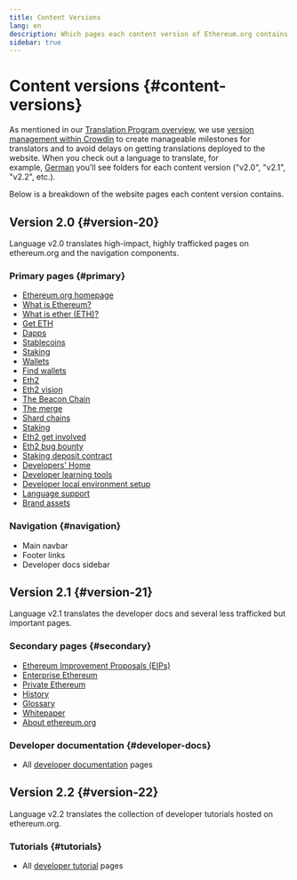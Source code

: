 ```yaml
---
title: Content Versions
lang: en
description: Which pages each content version of Ethereum.org contains
sidebar: true
---
```


# Content versions {#content-versions}

As mentioned in our [Translation Program overview](/en/contributing/translation-program/), we use [version management within Crowdin](https://support.crowdin.com/versions-management/) to create manageable milestones for translators and to avoid delays on getting translations deployed to the website. When you check out a language to translate, for example, [German](https://crowdin.com/project/ethereum-org/de) you'll see folders for each content version ("v2.0", "v2.1", "v2.2", etc.).

Below is a breakdown of the website pages each content version contains.

## Version 2.0 {#version-20}

Language v2.0 translates high-impact, highly trafficked pages on ethereum.org and the navigation components.

### Primary pages {#primary}

- [Ethereum.org homepage](/)
- [What is Ethereum?](/what-is-ethereum/)
- [What is ether (ETH)?](/eth/)
- [Get ETH](/get-eth/)
- [Dapps](/dapps/)
- [Stablecoins](/stablecoins/)
- [Staking](/eth2/staking/)
- [Wallets](/wallets/)
- [Find wallets](/wallets/find-wallet/)
- [Eth2](/eth2/)
- [Eth2 vision](/eth2/vision/)
- [The Beacon Chain](/eth2/beacon-chain/)
- [The merge](/eth2/merge/)
- [Shard chains](/eth2/shard-chains/)
- [Staking](/eth2/staking/)
- [Eth2 get involved](/eth2/get-involved/)
- [Eth2 bug bounty](/eth2/bug-bounty/)
- [Staking deposit contract](/eth2/deposit-contract/)
- [Developers' Home](/developers/)
- [Developer learning tools](/developers/learning-tools/)
- [Developer local environment setup](/developers/local-environment/)
- [Language support](/languages/)
- [Brand assets](/assets/)

### Navigation {#navigation}

- Main navbar
- Footer links
- Developer docs sidebar

## Version 2.1 {#version-21}

Language v2.1 translates the developer docs and several less trafficked but important pages.

### Secondary pages {#secondary}

- [Ethereum Improvement Proposals (EIPs)](/eips/)
- [Enterprise Ethereum](/enterprise/)
- [Private Ethereum](/enterprise/private-ethereum/)
- [History](/history/)
- [Glossary](/glossary/)
- [Whitepaper](/whitepaper/)
- [About ethereum.org](/about/)

### Developer documentation {#developer-docs}

- All [developer documentation](/developers/docs/) pages

## Version 2.2 {#version-22}

Language v2.2 translates the collection of developer tutorials hosted on ethereum.org.

### Tutorials {#tutorials}

- All [developer tutorial](/developers/tutorials/) pages
